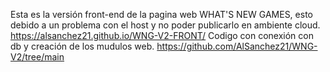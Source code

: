 Esta es la versión front-end de la pagina web WHAT'S NEW GAMES, esto debido a un problema con el host y no poder publicarlo en ambiente cloud.
https://alsanchez21.github.io/WNG-V2-FRONT/
Codigo con conexión con db y creación de los mudulos web.
https://github.com/AlSanchez21/WNG-V2/tree/main
